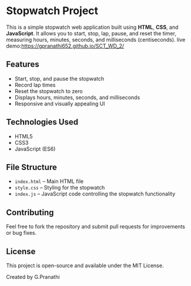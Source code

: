 # Stopwatch Project

This is a simple stopwatch web application built using **HTML**, **CSS**, and **JavaScript**. It allows you to start, stop, lap, pause, and reset the timer, measuring hours, minutes, seconds, and milliseconds (centiseconds).
live demo:https://gpranathi652.github.io/SCT_WD_2/

## Features

- Start, stop, and pause the stopwatch
- Record lap times
- Reset the stopwatch to zero
- Displays hours, minutes, seconds, and milliseconds
- Responsive and visually appealing UI

## Technologies Used

- HTML5
- CSS3
- JavaScript (ES6)

## File Structure

- `index.html` – Main HTML file
- `style.css` – Styling for the stopwatch
- `index.js` – JavaScript code controlling the stopwatch functionality

## Contributing

Feel free to fork the repository and submit pull requests for improvements or bug fixes.

## License

This project is open-source and available under the MIT License.

Created by G.Pranathi
